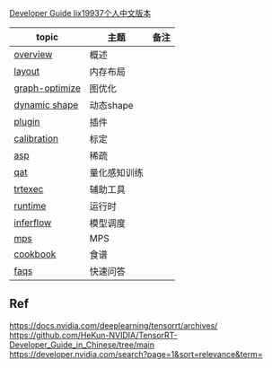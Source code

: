 
[Developer Guide lix19937个人中文版本](./developer_guide/README.md)   


|**topic**                       | **主题**| **备注**   |      
|    ---                         | --- |     --- |          
|[overview](./overview.md)       |概述  |   |            
|[layout](./layout/readme.md)    |内存布局|      |            
|[graph-optimize](./graph-optimize/readme.md)    |图优化|   |             
|[dynamic shape](./dynamic_shape/readme.md)  |动态shape |     |         
|[plugin](./plugin/readme.md)    |插件  |      |           
|[calibration](./calibration/readme.md)  |标定 |    |                
|[asp](./asp/readme.md)          |稀疏 |        |         
|[qat](./qat/readme.md)          |量化感知训练 |      |           
|[trtexec](./trtexec/readme.md)     |辅助工具 |     |           
|[runtime](./runtime/readme.md)     |运行时|        
|[inferflow](./inferflow/readme.md) |模型调度|      |         
|[mps](./device-benchmark-mps/readme.md)| MPS|  |    
|[cookbook](https://github.com/lix19937/trt-samples-for-hackathon-cn/blob/master/cookbook/) |食谱|      |         
|[faqs](./faqs.md)                  |快速问答|      |           

    
## Ref    
https://docs.nvidia.com/deeplearning/tensorrt/archives/   
https://github.com/HeKun-NVIDIA/TensorRT-Developer_Guide_in_Chinese/tree/main   
https://developer.nvidia.com/search?page=1&sort=relevance&term=   
